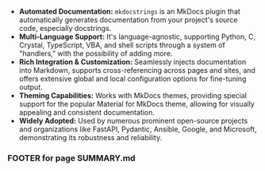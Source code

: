 *   **Automated Documentation:** `mkdocstrings` is an MkDocs plugin that automatically generates documentation from your project's source code, especially docstrings.
*   **Multi-Language Support:** It's language-agnostic, supporting Python, C, Crystal, TypeScript, VBA, and shell scripts through a system of "handlers," with the possibility of adding more.
*   **Rich Integration & Customization:** Seamlessly injects documentation into Markdown, supports cross-referencing across pages and sites, and offers extensive global and local configuration options for fine-tuning output.
*   **Theming Capabilities:** Works with MkDocs themes, providing special support for the popular Material for MkDocs theme, allowing for visually appealing and consistent documentation.
*   **Widely Adopted:** Used by numerous prominent open-source projects and organizations like FastAPI, Pydantic, Ansible, Google, and Microsoft, demonstrating its robustness and reliability.

### FOOTER for page SUMMARY.md
